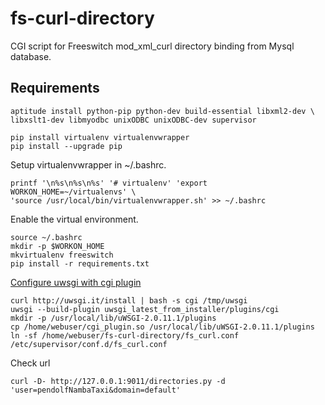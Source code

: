 # fs-curl-directory
CGI script for Freeswitch mod_xml_curl directory binding from Mysql database.


## Requirements
```shell
aptitude install python-pip python-dev build-essential libxml2-dev \
libxslt1-dev libmyodbc unixODBC unixODBC-dev supervisor
```

```shell
pip install virtualenv virtualenvwrapper
pip install --upgrade pip
```

Setup virtualenvwrapper in ~/.bashrc.
```shell
printf '\n%s\n%s\n%s' '# virtualenv' 'export WORKON_HOME=~/virtualenvs' \
'source /usr/local/bin/virtualenvwrapper.sh' >> ~/.bashrc
```

Enable the virtual environment.
```shell
source ~/.bashrc
mkdir -p $WORKON_HOME
mkvirtualenv freeswitch
pip install -r requirements.txt
```

[Configure uwsgi with cgi plugin](http://uwsgi-docs.readthedocs.org/en/latest/CGI.html)

```shell
curl http://uwsgi.it/install | bash -s cgi /tmp/uwsgi
uwsgi --build-plugin uwsgi_latest_from_installer/plugins/cgi
mkdir -p /usr/local/lib/uWSGI-2.0.11.1/plugins
cp /home/webuser/cgi_plugin.so /usr/local/lib/uWSGI-2.0.11.1/plugins
ln -sf /home/webuser/fs-curl-directory/fs_curl.conf /etc/supervisor/conf.d/fs_curl.conf
```

Check url
```shell
curl -D- http://127.0.0.1:9011/directories.py -d 'user=pendolfNambaTaxi&domain=default'
```